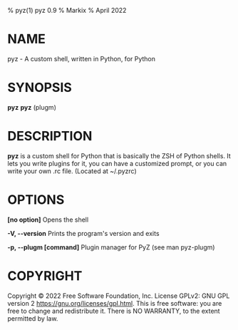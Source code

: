 % pyz(1) pyz 0.9
% Markix
% April 2022

# NAME
pyz - A custom shell, written in Python, for Python

# SYNOPSIS
**pyz**
**pyz** (plugm)

# DESCRIPTION
**pyz** is a custom shell for Python that is basically the ZSH of Python shells. It lets you write plugins for it, you can have a customized prompt, or you can write your own .rc file. (Located at ~/.pyzrc)

# OPTIONS

**[no option]**     Opens the shell

**-V, \-\-version**     Prints the program's version and exits

**-p, \-\-plugm [command]**     Plugin manager for PyZ (see man pyz-plugm)

# COPYRIGHT
Copyright © 2022 Free Software Foundation, Inc. License GPLv2: GNU
GPL version 2 <https://gnu.org/licenses/gpl.html>.
This is free software: you are free to change and redistribute it.
There is NO WARRANTY, to the extent permitted by law.